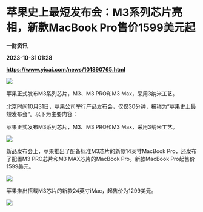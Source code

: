 # 苹果史上最短发布会：M3系列芯片亮相，新款MacBook Pro售价1599美元起
**一财资讯**

**2023-10-31 01:28**

**https://www.yicai.com/news/101890765.html**

![](https://imgcdn.yicai.com/uppics/slides/2023/10/333e01058fbddf568099225597ab17c8.jpg)

苹果正式发布M3系列芯片，M3、M3 PRO和M3 Max，采用3纳米工艺。

北京时间10月31日，苹果公司举行产品发布会，仅仅30分钟，被称为“苹果史上最短发布会”。以下为主要内容：

苹果正式发布M3系列芯片，M3、M3 PRO和M3 Max，采用3纳米工艺。

![](https://imgcdn.yicai.com/uppics/images/2023/10/fb8bf5b4c7ac5b0820bd5d740eba3618.jpg)

新品发布会上，苹果推出了配备标准M3芯片的新款14英寸MacBook Pro，还发布了配置M3 PRO芯片和M3 MAX芯片的MacBook Pro。新款MacBook Pro起售价1599美元。

![](https://imgcdn.yicai.com/uppics/images/2023/10/8e5ba897413805b3a166423a0adbb849.jpg)

苹果推出搭载M3芯片的新款24英寸iMac，起售价为1299美元。

![](https://imgcdn.yicai.com/uppics/images/2023/10/d0826c12e817674a3b1e07e0fbe1f04b.jpg)